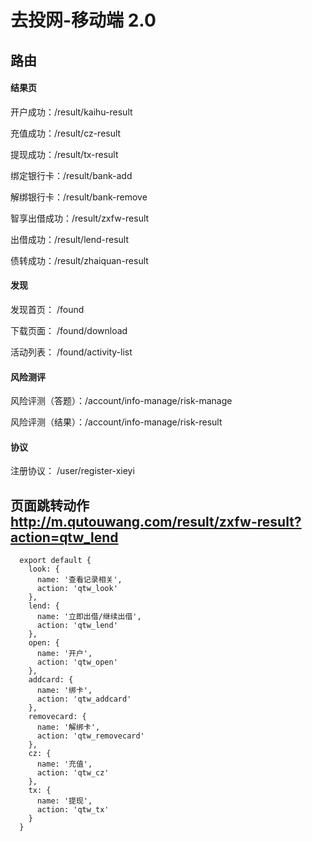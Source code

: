 # 去投网-移动端 2.0

## 路由

#### 结果页

开户成功：/result/kaihu-result

充值成功：/result/cz-result

提现成功：/result/tx-result

绑定银行卡：/result/bank-add

解绑银行卡：/result/bank-remove

智享出借成功：/result/zxfw-result

出借成功：/result/lend-result

债转成功：/result/zhaiquan-result

#### 发现

发现首页： /found

下载页面： /found/download

活动列表： /found/activity-list

#### 风险测评

风险评测（答题）：/account/info-manage/risk-manage

风险评测（结果）：/account/info-manage/risk-result

#### 协议

注册协议： /user/register-xieyi


## 页面跳转动作 http://m.qutouwang.com/result/zxfw-result?action=qtw_lend

```
  export default {
    look: {
      name: '查看记录相关',
      action: 'qtw_look'
    },
    lend: {
      name: '立即出借/继续出借',
      action: 'qtw_lend'
    },
    open: {
      name: '开户',
      action: 'qtw_open'
    },
    addcard: {
      name: '绑卡',
      action: 'qtw_addcard'
    },
    removecard: {
      name: '解绑卡',
      action: 'qtw_removecard'
    },
    cz: {
      name: '充值',
      action: 'qtw_cz'
    },
    tx: {
      name: '提现',
      action: 'qtw_tx'
    }
  }
```
